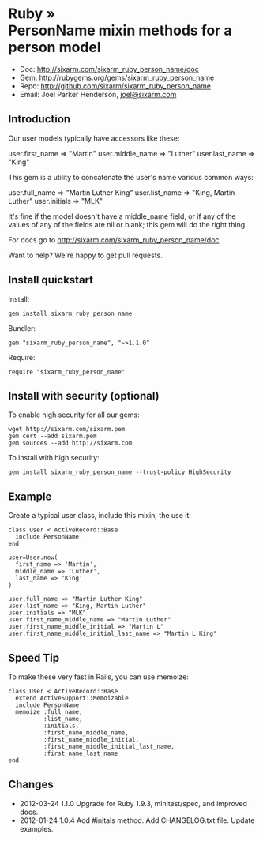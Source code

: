 # Ruby » <br> PersonName mixin methods for a person model

* Doc: <http://sixarm.com/sixarm_ruby_person_name/doc>
* Gem: <http://rubygems.org/gems/sixarm_ruby_person_name>
* Repo: <http://github.com/sixarm/sixarm_ruby_person_name>
* Email: Joel Parker Henderson, <joel@sixarm.com>


## Introduction

Our user models typically have accessors like these:

   user.first_name => "Martin"
   user.middle_name => "Luther"
   user.last_name => "King"

This gem is a utility to concatenate the user's name various common ways:

   user.full_name => "Martin Luther King"
   user.list_name => "King, Martin Luther"
   user.initials => "MLK"

It's fine if the model doesn't have a middle_name field, or if any of the values of any of the fields are nil or blank; this gem will do the right thing.

For docs go to <http://sixarm.com/sixarm_ruby_person_name/doc>

Want to help? We're happy to get pull requests.


## Install quickstart

Install:

    gem install sixarm_ruby_person_name

Bundler:

    gem "sixarm_ruby_person_name", "~>1.1.0"

Require:

    require "sixarm_ruby_person_name"


## Install with security (optional)

To enable high security for all our gems:

    wget http://sixarm.com/sixarm.pem
    gem cert --add sixarm.pem
    gem sources --add http://sixarm.com

To install with high security:

    gem install sixarm_ruby_person_name --trust-policy HighSecurity


## Example

Create a typical user class, include this mixin, the use it:

    class User < ActiveRecord::Base
      include PersonName
    end

    user=User.new(
      first_name => 'Martin',
      middle_name => 'Luther',
      last_name => 'King'
    )

    user.full_name => "Martin Luther King"
    user.list_name => "King, Martin Luther"
    user.initials => "MLK"
    user.first_name_middle_name => "Martin Luther"
    user.first_name_middle_initial => "Martin L"
    user.first_name_middle_initial_last_name => "Martin L King"


## Speed Tip

To make these very fast in Rails, you can use memoize:

    class User < ActiveRecord::Base
      extend ActiveSupport::Memoizable
      include PersonName
      memoize :full_name,
              :list_name,
              :initials,
              :first_name_middle_name,
              :first_name_middle_initial,
              :first_name_middle_initial_last_name,
              :first_name_last_name
    end


## Changes

* 2012-03-24 1.1.0 Upgrade for Ruby 1.9.3, minitest/spec, and improved docs.
* 2012-01-24 1.0.4 Add #initals method. Add CHANGELOG.txt file. Update examples.
